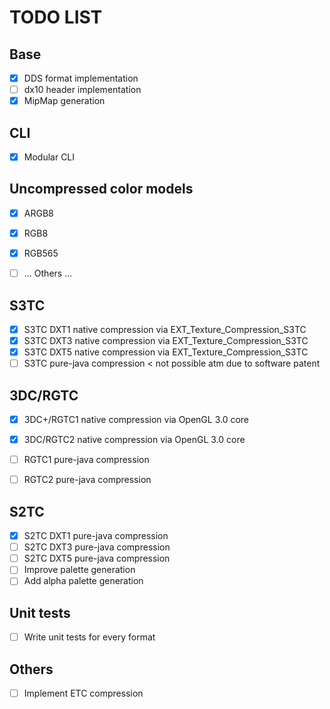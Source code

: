 # TODO LIST

## Base
- [x] DDS format implementation
- [ ] dx10 header implementation
- [x] MipMap generation

## CLI
- [x] Modular CLI

## Uncompressed color models
- [x] ARGB8
- [x] RGB8
- [x] RGB565
- [ ] ... Others  ...


## S3TC
- [x] S3TC DXT1  native compression via EXT_Texture_Compression_S3TC
- [x] S3TC DXT3 native compression via EXT_Texture_Compression_S3TC
- [x] S3TC DXT5 native compression via EXT_Texture_Compression_S3TC
- [ ] S3TC pure-java compression < not possible atm due to software patent

## 3DC/RGTC
- [x] 3DC+/RGTC1 native compression via OpenGL 3.0 core
- [x] 3DC/RGTC2 native compression via OpenGL 3.0 core
- [ ] RGTC1 pure-java compression
- [ ] RGTC2 pure-java compression


## S2TC
- [x] S2TC DXT1 pure-java compression
- [ ] S2TC DXT3 pure-java compression
- [ ] S2TC DXT5 pure-java  compression
- [ ] Improve palette generation 
- [ ] Add alpha palette generation

## Unit tests
- [ ] Write unit tests for every format

## Others
- [ ] Implement ETC compression
